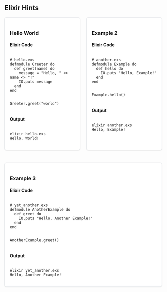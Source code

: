 ## Elixir Hints

<!-- To add another card, copy and paste the following div: <div style="flex: 1 1 30%; border: 1px solid #e1e4e8; border-radius: 6px; padding: 16px; background-color: #fff; box-shadow: 0 1px 3px rgba(27, 31, 35, 0.12); margin-bottom: 20px;"> -->

<div style="display: flex; flex-wrap: wrap; gap: 20px;">

  <div style="flex: 1 1 30%; border: 1px solid #e1e4e8; border-radius: 6px; padding: 16px; background-color: #fff; box-shadow: 0 1px 3px rgba(27, 31, 35, 0.12); margin-bottom: 20px;">
    <h3>Hello World</h3>
    <h4>Elixir Code</h4>
    <pre><code class="language-elixir">
# hello.exs
defmodule Greeter do
  def greet(name) do
    message = "Hello, " <> name <> "!"
    IO.puts message
  end
end

Greeter.greet("world")
</code></pre>
<h4>Output</h4>
<pre><code class="language-shell">
elixir hello.exs
Hello, World!
</code></pre>

  </div>

  <div style="flex: 1 1 30%; border: 1px solid #e1e4e8; border-radius: 6px; padding: 16px; background-color: #fff; box-shadow: 0 1px 3px rgba(27, 31, 35, 0.12); margin-bottom: 20px;">
    <h3>Example 2</h3>
    <h4>Elixir Code</h4>
    <pre><code class="language-elixir">
# another.exs
defmodule Example do
  def hello do
    IO.puts "Hello, Example!"
  end
end

Example.hello()
</code></pre>
<h4>Output</h4>
<pre><code class="language-shell">
elixir another.exs
Hello, Example!
</code></pre>

  </div>

  <div style="flex: 1 1 30%; border: 1px solid #e1e4e8; border-radius: 6px; padding: 16px; background-color: #fff; box-shadow: 0 1px 3px rgba(27, 31, 35, 0.12); margin-bottom: 20px;">
    <h3>Example 3</h3>
    <h4>Elixir Code</h4>
    <pre><code class="language-elixir">
# yet_another.exs
defmodule AnotherExample do
  def greet do
    IO.puts "Hello, Another Example!"
  end
end

AnotherExample.greet()
</code></pre>
<h4>Output</h4>
<pre><code class="language-shell">
elixir yet_another.exs
Hello, Another Example!
</code></pre>

  </div>

</div>
